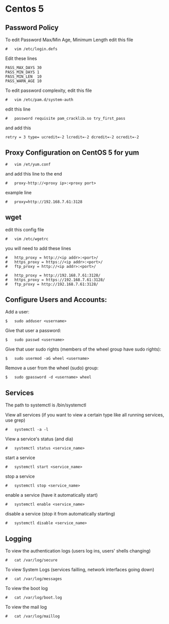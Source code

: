 # Centos 5

## Password Policy



To edit Password Max/Min Age, Minimum Length edit this file

```
#	vim /etc/login.defs
```

Edit these lines

```
PASS_MAX_DAYS 30
PASS_MIN_DAYS 1
PASS_MIN_LEN  10
PASS_WARN_AGE 10
```

To edit password complexity, edit this file

```
#	vim /etc/pam.d/system-auth
```

edit this line

```
#	password requisite pam_cracklib.so try_first_pass
```

and add this

```
retry = 3 type= ucredit=-2 lcredit=-2 dcredit=-2 ocredit=-2
```

## Proxy Configuration on CentOS 5 for yum

```
#	vim /et/yum.conf
```

and add this line to the end

```
#	proxy-http://<proxy ip>:<proxy port>
```

example line

```
#	proxy=http://192.168.7.61:3128
```

## wget

edit this config file

```
#	vim /etc/wgetrc
```

you will need to add these lines

```
#	http_proxy = http://<ip addr>:<port>/
#	https_proxy = https://<ip addr>:<port>/
#	ftp_proxy = http://<ip addr>:<port>/
```

```
#	http_proxy = http://192.168.7.61:3128/
#	https_proxy = https://192.168.7.61:3128/
#	ftp_proxy = http://192.168.7.61:3128/
```

## Configure Users and Accounts:

Add a user:

```
$	sudo adduser <username>
```

Give that user a password:

```
$	sudo passwd <username>
```

Give that user sudo rights (members of the wheel group have sudo rights):

```
$	sudo usermod -aG wheel <username>
```

Remove a user from the wheel (sudo) group:

```
$	sudo gpassword -d <username> wheel
```
## Services

The path to systemctl is /bin/systemctl

View all services (if you want to view a certain type like all running services, use grep)

```
#	systemctl -a -l
```

View a service's status (and dia)

```
#	systemctl status <service_name>
```

start a service

```
#	systemctl start <service_name>
```

stop a service

```
#	systemctl stop <service_name>
```

enable a service (have it automatically start)

```
#	systemctl enable <service_name>
```

disable a service (stop it from automatically starting)

```
#	systemctl disable <service_name>
```

## Logging

To view the authentication logs (users log ins, users' shells changing)

```
#	cat /var/log/secure
```

To view System Logs (services failling, network interfaces going down)

```
#	cat /var/log/messages
```

To view the boot log

```
#	cat /var/log/boot.log
```

To view the mail log

```
#	cat /var/log/maillog
```